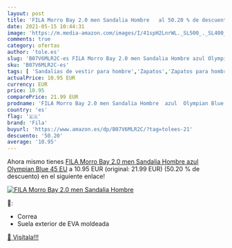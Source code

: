 ```yaml
---
layout: post
title: 'FILA Morro Bay 2.0 men Sandalia Hombre   al 50.20 % de descuento'
date: 2021-05-15 10:44:31
image: 'https://m.media-amazon.com/images/I/41spH2LnrWL._SL500_._SL400_.jpg'
comments: true
category: ofertas
author: 'tole.es'
slug: 'B07V6MLR2C-es FILA Morro Bay 2.0 men Sandalia Hombre azul Olympian Blue...'
sku: 'B07V6MLR2C-es'
tags: [ 'Sandalias de vestir para hombre','Zapatos','Zapatos para hombre','Zapatos y complementos','fila','sandalia', ]
actualPrice: 10.95 EUR
currency: EUR
price: 10.95
comparePrice: 21.99 EUR
prodname: 'FILA Morro Bay 2.0 men Sandalia Hombre  azul  Olympian Blue   45 EU'
country: 'es'
flag: '🇪🇸'
brand: 'Fila'
buyurl: 'https://www.amazon.es/dp/B07V6MLR2C/?tag=tolees-21'
descuento: '50.20'
average: '10.95'
---
```


Ahora mismo tienes [FILA Morro Bay 2.0 men Sandalia Hombre  azul  Olympian Blue   45 EU](https://www.amazon.es/dp/B07V6MLR2C/?tag=tolees-21) a 10.95 EUR (original: 21.99 EUR) (50.20 %  de descuento) en el siguiente enlace!

[![FILA Morro Bay 2.0 men Sandalia Hombre  ](https://m.media-amazon.com/images/I/41spH2LnrWL._SL500_._SL400_.jpg)](https://www.amazon.es/dp/B07V6MLR2C/?tag=tolees-21)

🔎:

- Correa
- Suela exterior de EVA moldeada

[🛒 Visítala!!!](https://www.amazon.es/dp/B07V6MLR2C/?tag=tolees-21)
